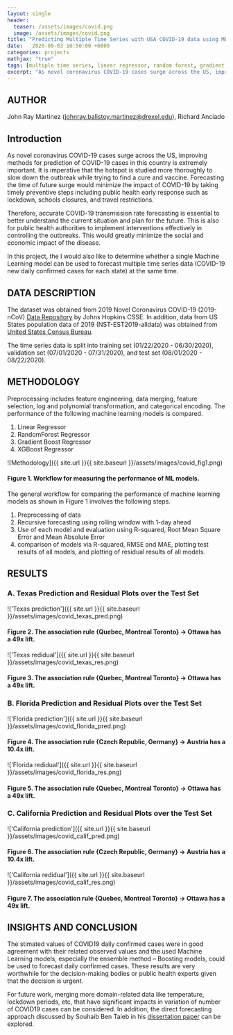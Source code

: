 ```yaml
---
layout: single
header:
  teaser: /assets/images/covid.png 
  image: /assets/images/covid.png
title: "Predicting Multiple Time Series with USA COVID-19 data using ML models"
date:   2020-09-03 16:50:00 +0800
categories: projects
mathjax: "true"
tags: [multiple time series, linear regressor, random forest, gradient boosting, XGBoost]
excerpt: "As novel coronavirus COVID-19 cases surge across the US, improving methods for prediction of COVID-19 cases in this country is extremely important."
---
```


## AUTHOR
John Ray Martinez (johnray.balistoy.martinez@drexel.edu), Richard Anciado 

## Introduction

As novel coronavirus COVID-19 cases surge across the US, improving methods for prediction of COVID-19 cases in this country is extremely important. It is imperative that the hotspot is studied more thoroughly to slow down the outbreak while trying to find a cure and vaccine. Forecasting the time of future surge would minimize the impact of COVID-19 by taking timely preventive steps including public health early response such as lockdown, schools closures, and travel restrictions.

Therefore, accurate COVID-19 transmission rate forecasting is essential to better understand the current situation and plan for the future. This is also for public health authorities to implement interventions effectively in controlling the outbreaks. This would greatly minimize the social and economic impact of the disease.

In this project, the I would also like to determine whether a single Machine Learning model can be used to forecast multiple time series data (COVID-19 new daily confirmed cases for each state) at the same time. 

## DATA DESCRIPTION

The dataset was obtained from 2019 Novel Coronavirus COVID-19 (2019-nCoV) [Data Repository](https://github.com/CSSEGISandData/COVID-19) by Johns Hopkins CSSE. In addition, data from US States population data of 2019 (NST-EST2019-alldata) was obtained from [United States Census Bureau](https://www.census.gov/data/tables/time-series/demo/popest/2010s-state-total.html). 

The time series data is split into training set (01/22/2020 - 06/30/2020), validation set (07/01/2020 - 07/31/2020), and test set (08/01/2020 - 08/22/2020). 


## METHODOLOGY

Preprocessing includes feature engineering, data merging, feature selection, log and polynomial transformation, and categorical encoding. The performance of the following machine learning models is compared. 

1. Linear Regressor
2. RandomForest Regressor
3. Gradient Boost Regressor
4. XGBoost Regressor 

![Methodology]({{ site.url }}{{ site.baseurl }}/assets/images/covid_fig1.png)
#### Figure 1. Workflow for measuring the performance of ML models.

The general workflow for comparing the performance of machine learning models as shown in Figure 1 involves the following steps. 

1. Preprocessing of data
2. Recursive forecasting using rolling window with 1-day ahead
3. Use of each model and evaluation using R-squared, Root Mean Square Error and Mean Absolute Error
4. comparison of models via R-squared, RMSE and MAE, plotting test results of all models, and plotting of residual results of all models.


## RESULTS

### A. **Texas** Prediction and Residual Plots over the Test Set 

!['Texas prediction']({{ site.url }}{{ site.baseurl }}/assets/images/covid_texas_pred.png)
#### Figure 2. The association rule {Quebec, Montreal Toronto} ->  Ottawa has a 49x lift. 

!['Texas redidual']({{ site.url }}{{ site.baseurl }}/assets/images/covid_texas_res.png)
#### Figure 3. The association rule {Quebec, Montreal Toronto} ->  Ottawa has a 49x lift. 

### B. **Florida** Prediction and Residual Plots over the Test Set

!['Florida prediction']({{ site.url }}{{ site.baseurl }}/assets/images/covid_florida_pred.png)
#### Figure 4. The association rule {Czech Republic, Germany} -> Austria has a 10.4x lift. 

!['Florida redidual']({{ site.url }}{{ site.baseurl }}/assets/images/covid_florida_res.png)
#### Figure 5. The association rule {Quebec, Montreal Toronto} ->  Ottawa has a 49x lift. 

### C. **California** Prediction and Residual Plots over the Test Set

!['California prediction']({{ site.url }}{{ site.baseurl }}/assets/images/covid_calif_pred.png)
#### Figure 6. The association rule {Czech Republic, Germany} -> Austria has a 10.4x lift. 

!['California redidual']({{ site.url }}{{ site.baseurl }}/assets/images/covid_calif_res.png)
#### Figure 7. The association rule {Quebec, Montreal Toronto} ->  Ottawa has a 49x lift. 


## INSIGHTS AND CONCLUSION

The stimated values of COVID19 daily confirmed cases were in good agreement with their related observed values and the used Machine Learning models, especially the ensemble method – Boosting models, could be used to forecast daily confirmed cases. These results are very worthwhile for the decision-making bodies or public health experts given that the decision is urgent.

For future work, merging more domain-related data like temperature, lockdown periods, etc, that have significant impacts in variation of number of COVID19 cases can be considered. In addition, the direct forecasting approach discussed by Souhaib Ben Taieb in his [dissertation paper](https://souhaib-bentaieb.com/papers/2014_phd.pdf) can be explored.
